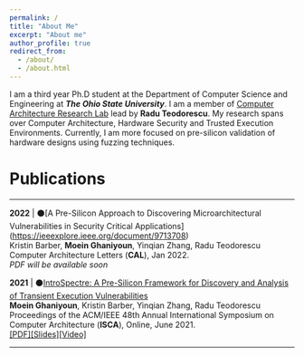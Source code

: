 ```yaml
---
permalink: /
title: "About Me"
excerpt: "About me"
author_profile: true
redirect_from: 
  - /about/
  - /about.html
---
```


I am a third year Ph.D student at the Department of Computer Science and Engineering at ***The Ohio State University***. I am a member of [Computer Architecture Research Lab](https://web.cse.ohio-state.edu/~teodorescu.1/arch/index.html) lead by **Radu Teodorescu**. My research spans over Computer Architecture, Hardware Security and Trusted Execution Environments. Currently, I am more focused on pre-silicon validation of hardware designs using fuzzing techniques. 


Publications
======

---
**2022**  |  ⚫[A Pre-Silicon Approach to Discovering Microarchitectural Vulnerabilities in Security Critical Applications] (https://ieeexplore.ieee.org/document/9713708)<br />
Kristin Barber, **Moein Ghaniyoun**, Yinqian Zhang, Radu Teodorescu<br />
Computer Architecture Letters (**CAL**), Jan 2022.<br />
*PDF will be available soon*

**2021**  |  ⚫[IntroSpectre: A Pre-Silicon Framework for Discovery and Analysis of Transient Execution Vulnerabilities](https://moeinghaniyoun.github.io/files/IntroSpectre.pdf)<br />
**Moein Ghaniyoun**, Kristin Barber, Yinqian Zhang, Radu Teodorescu<br />
Proceedings of the ACM/IEEE 48th Annual International Symposium on Computer Architecture (**ISCA**), Online, June 2021.<br />
[[PDF]](https://moeinghaniyoun.github.io/files/IntroSpectre.pdf)[[Slides]](https://moeinghaniyoun.github.io/files/IntroSpectre.ppsx)[[Video]](https://www.youtube.com/watch?v=cEjbz06RCmk)

---


